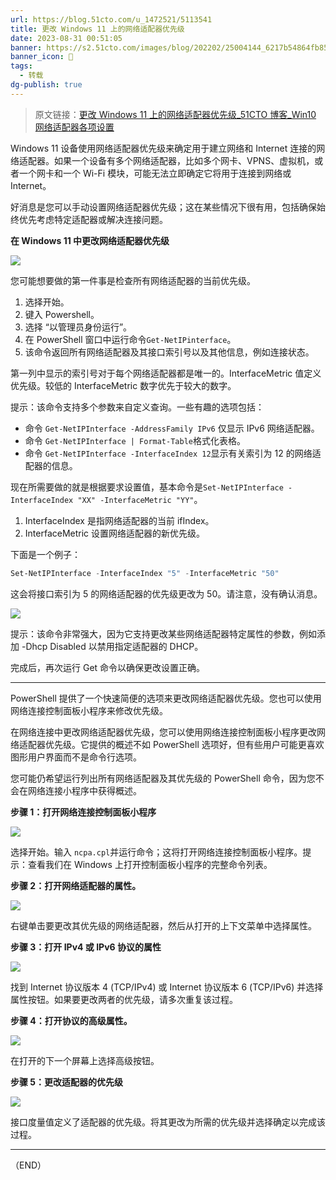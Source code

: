 ```yaml
---
url: https://blog.51cto.com/u_1472521/5113541
title: 更改 Windows 11 上的网络适配器优先级
date: 2023-08-31 00:51:05
banner: https://s2.51cto.com/images/blog/202202/25004144_6217b54864fb858824.png?x-oss-process=image/watermark,size_16,text_QDUxQ1RP5Y2a5a6i,color_FFFFFF,t_30,g_se,x_10,y_10,shadow_20,type_ZmFuZ3poZW5naGVpdGk=/format,webp/resize,m_fixed,w_1184
banner_icon: 🔖
tags:
  - 转载
dg-publish: true
---
```

> 原文链接：[更改 Windows 11 上的网络适配器优先级_51CTO 博客_Win10 网络适配器各项设置]( https://blog.51cto.com/u_1472521/5113541)

Windows 11 设备使用网络适配器优先级来确定用于建立网络和 Internet 连接的网络适配器。如果一个设备有多个网络适配器，比如多个网卡、VPNS、虚拟机，或者一个网卡和一个 Wi-Fi 模块，可能无法立即确定它将用于连接到网络或 Internet。

好消息是您可以手动设置网络适配器优先级；这在某些情况下很有用，包括确保始终优先考虑特定适配器或解决连接问题。

​**在 Windows 11 中更改网络适配器优先级**​

![](../../Z-Others/assets/25004144_6217b54864fb858824.png.webp)

您可能想要做的第一件事是检查所有网络适配器的当前优先级。

1.  选择开始。
2.  键入 Powershell。
3.  选择 “以管理员身份运行”。
4.  在 PowerShell 窗口中运行命令​`​Get-NetIPinterface​`​。
5.  该命令返回所有网络适配器及其接口索引号以及其他信息，例如连接状态。

第一列中显示的索引号对于每个网络适配器都是唯一的。InterfaceMetric 值定义优先级。较低的 InterfaceMetric 数字优先于较大的数字。

提示：该命令支持多个参数来自定义查询。一些有趣的选项包括：
- 命令 ​`​Get-NetIPInterface -AddressFamily IPv6​`​ 仅显示 IPv6 网络适配器。
- 命令 ​`​Get-NetIPInterface | Format-Table​`​ 格式化表格。
- 命令 ​`​Get-NetIPInterface -InterfaceIndex 12​`​ 显示有关索引为 12 的网络适配器的信息。

现在所需要做的就是根据要求设置值，基本命令是 ​`​Set-NetIPInterface -InterfaceIndex "XX" -InterfaceMetric "YY"​`​。

1.  InterfaceIndex 是指网络适配器的当前 ifIndex。
2.  InterfaceMetric 设置网络适配器的新优先级。

下面是一个例子：

```powershell
Set-NetIPInterface -InterfaceIndex "5" -InterfaceMetric "50"
```

这会将接口索引为 5 的网络适配器的优先级更改为 50。请注意，没有确认消息。

![](../../Z-Others/assets/25004144_6217b548a714b65906.png.webp)

提示：该命令非常强大，因为它支持更改某些网络适配器特定属性的参数，例如添加 -Dhcp Disabled 以禁用指定适配器的 DHCP。

完成后，再次运行 Get 命令以确保更改设置正确。

* * *

PowerShell 提供了一个快速简便的选项来更改网络适配器优先级。您也可以使用网络连接控制面板小程序来修改优先级。

在网络连接中更改网络适配器优先级，您可以使用网络连接控制面板小程序更改网络适配器优先级。它提供的概述不如 PowerShell 选项好，但有些用户可能更喜欢图形用户界面而不是命令行选项。

您可能仍希望运行列出所有网络适配器及其优先级的 PowerShell 命令，因为您不会在网络连接小程序中获得概述。

​**步骤 1：打开网络连接控制面板小程序**​

![](../../Z-Others/assets/25004144_6217b548ce2b822704.png.webp)

选择开始。输入 ​`​ncpa.cpl​`​ 并运行命令；这将打开网络连接控制面板小程序。提示：查看我们在 Windows 上打开控制面板小程序的完整命令列表。

​**步骤 2：打开网络适配器的属性。**

![](../../Z-Others/assets/25004144_6217b548e8e5c42243.png.webp)

右键单击要更改其优先级的网络适配器，然后从打开的上下文菜单中选择属性。

​**步骤 3：打开 IPv4 或 IPv6 协议的属性**​

![](../../Z-Others/assets/25004145_6217b54914b3554587.png.webp)

找到 Internet 协议版本 4 (TCP/IPv4) 或 Internet 协议版本 6 (TCP/IPv6) 并选择属性按钮。如果要更改两者的优先级，请多次重复该过程。

​**步骤 4：打开协议的高级属性。​**

![](../../Z-Others/assets/25004145_6217b54937ccb61477.png.webp)

在打开的下一个屏幕上选择高级按钮。

​**步骤 5：更改适配器的优先级**​

![](../../Z-Others/assets/25004145_6217b5495cb2327906.png.webp)

接口度量值定义了适配器的优先级。将其更改为所需的优先级并选择确定以完成该过程。

* * *

（END）